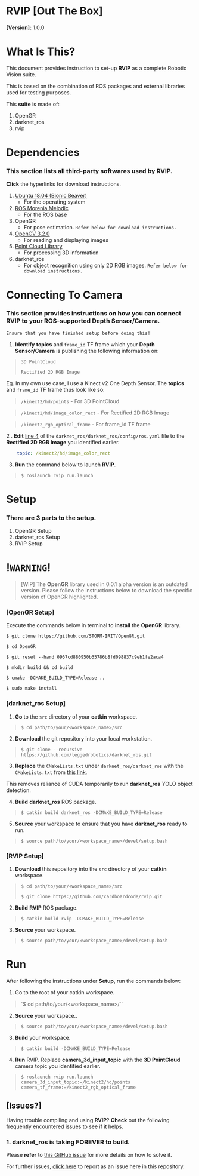 # **RVIP** [Out The Box]
**[Version]:** 1.0.0

# **What Is This?**
This document provides instruction to set-up **RVIP** as a complete Robotic Vision suite.

This is based on the combination of ROS packages and external libraries used for testing purposes.

This **suite** is made of:
1. OpenGR
2. darknet_ros
3. rvip

# **Dependencies**
### This section lists all third-party softwares used by **RVIP**.

**Click** the hyperlinks for download instructions.

1. [Ubuntu 18.04 (Bionic Beaver)](https://ubuntu.com/download/desktop)
    - For the operating system
2. [ROS Morenia Melodic](http://wiki.ros.org/melodic/Installation/Ubuntu)
    - For the ROS base
3. OpenGR
    - For pose estimation. `Refer below for download instructions.`
4. [OpenCV 3.2.0](http://www.codebind.com/linux-tutorials/install-opencv-3-2-ubuntu-18-04-lts-linux/)
    - For reading and displaying images
5. [Point Cloud Library](https://askubuntu.com/questions/1134856/how-to-install-pcl-on-ubuntu-18-04)
    - For processing 3D information
6. darknet_ros
    - For object recognition using only 2D RGB images. `Refer below for download instructions.`

# **Connecting To Camera**
### This section provides instructions on how you can connect **RVIP** to your ROS-supported **Depth Sensor/Camera**.  
`Ensure that you have finished setup before doing this!`

1. **Identify** **topics** and `frame_id` TF frame which your **Depth Sensor/Camera** is publishing the following information on:

> `3D PointCloud`
>
> `Rectified 2D RGB Image`

Eg. In my own use case, I use a Kinect v2 One Depth Sensor. The **topics** and `frame_id` TF frame thus look like so:
> `/kinect2/hd/points` - For 3D PointCloud

> `/kinect2/hd/image_color_rect` - For Rectified 2D RGB Image

> `/kinect2_rgb_optical_frame` - For frame_id TF frame

2 . **Edit** [line 4]() of the `darknet_ros/darknet_ros/config/ros.yaml` file to the **Rectified 2D RGB Image** you identified earlier.
```yaml
    topic: /kinect2/hd/image_color_rect
```

3. **Run** the command below to launch **RVIP**.
> `$ roslaunch rvip run.launch`

# **Setup**

### There are **3** parts to the setup.
1. OpenGR Setup
2. darknet_ros Setup
3. RVIP Setup

# !**`WARNING`**!
> [WIP] The **OpenGR** library used in 0.0.1 alpha version is an outdated version. Please follow the instructions below to download the specific version of OpenGR highlighted.

### **[OpenGR Setup]**

Execute the commands below in terminal to **install** the **OpenGR** library.

 `$ git clone https://github.com/STORM-IRIT/OpenGR.git`

 `$ cd OpenGR`

 `$ git reset --hard 0967cd880950b35786b8fd098837c9eb1fe2aca4`

 `$ mkdir build && cd build`

 `$ cmake -DCMAKE_BUILD_TYPE=Release ..`

 `$ sudo make install`

### **[darknet_ros Setup]**

1. **Go** to the `src` directory of your **catkin** workspace.
> `$ cd path/to/your/<workspace_name>/src`

2. **Download** the git repository into your local workstation.
> `$ git clone --recursive https://github.com/leggedrobotics/darknet_ros.git`

3. **Replace** the `CMakeLists.txt` under `darknet_ros/darknet_ros` with the  
`CMakeLists.txt` from [this link](https://github.com/benjaminabruzzo/darknet_ros/blob/master/darknet_ros/CMakeLists.txt).

This removes reliance of CUDA temporarily to run **darknet_ros** YOLO object detection.

4. **Build** **darknet_ros** ROS package.
> `$ catkin build darknet_ros -DCMAKE_BUILD_TYPE=Release`

5. **Source** your workspace to ensure that you have **darknet_ros** ready to run.
> `$ source path/to/your/<workspace_name>/devel/setup.bash`

### **[RVIP Setup]**

1. **Download** this repository into the `src` directory of your **catkin** workspace.
> `$ cd path/to/your/<workspace_name>/src`
>
> `$ git clone https://github.com/cardboardcode/rvip.git`

2. **Build** **RVIP** ROS package.
> `$ catkin build rvip -DCMAKE_BUILD_TYPE=Release`

3. **Source** your workspace.
> `$ source path/to/your/<workspace_name>/devel/setup.bash`

# **Run**
After following the instructions under **Setup**, run the commands below:

1. Go to the root of your catkin workspace.
> `$ cd path/to/your/\<workspace_name>/``

2. **Source** your workspace..
> `$ source path/to/your/<workspace_name>/devel/setup.bash`

3. **Build** your workspace.
> `$ catkin build -DCMAKE_BUILD_TYPE=Release`

4. **Run** RVIP. Replace **camera_3d_input_topic** with the **3D PointCloud** camera topic you identified earlier.
> `$ roslaunch rvip run.launch camera_3d_input_topic:=/kinect2/hd/points camera_tf_frame:=/kinect2_rgb_optical_frame`


## **[Issues?]**
Having trouble compiling and using **RVIP**? **Check** out the following frequently encountered issues to see if it helps.

### 1. **darknet_ros** is taking **FOREVER** to build.
Please **refer** to [this GitHub issue](https://github.com/leggedrobotics/darknet_ros/issues/129#issuecomment-533609094) for more details on how to solve it.

For further issues, [click here](https://github.com/cardboardcode/rvip/issues) to report as an issue here in this repository.
